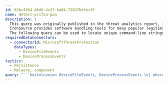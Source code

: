 ```yaml
---
id: 62bc4944-46dd-4c2f-ba04-72837bbfec3f
name: detect-prifou-pua
description: |
  This query was originally published in the threat analytics report, ironSource PUA & unwanted apps impact millions.
  IronSource provides software bundling tools for many popular legitimate apps, such as FileZilla. However, some of ironSource's bundling tools are considered PUA, because they exhibit potentially unwanted behavior. One component of these tools, detected by Microsoft as Prifou, silently transmits system information from the user. It also installs an outdated version of Chromium browser with various browser extensions, resets the user's home page, changes their search engine settings, and forces Chromium and itself to launch at startup.
  The following query can be used to locate unique command-line strings used by ironSource bundlers to launch Prifou, as well as commands used by Prifou to install Chromium.
requiredDataConnectors:
  - connectorId: MicrosoftThreatProtection
    dataTypes:
      - DeviceFileEvents
      - DeviceProcessEvents
tactics:
  - Persistence
  - Malware, component
query: "```kusto\nunion DeviceFileEvents, DeviceProcessEvents \n| where Timestamp > ago(7d)\n// Prifou launched by ironSource bundler\n| where ProcessCommandLine has \"/mhp \" and ProcessCommandLine has \"/mnt \" \nand ProcessCommandLine has \"/mds \"\n// InstallCore launch commands\nor (ProcessCommandLine has \"/mnl\" and ProcessCommandLine has \"rsf\")\n// Chromium installation\nor ProcessCommandLine has \"bundlename=chromium\"\nor FileName == \"prefjsonfn.txt\"\n| project SHA1, ProcessCommandLine, FileName, InitiatingProcessFileName,\nInitiatingProcessCommandLine, InitiatingProcessSHA1\n```"
---
```



